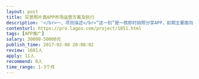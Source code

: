 ```yaml
---                
layout: post       
title: 实景照片类APP市场运营方案及执行           
description: '</br>一、项目描述</br>“这一刻”是一款即时拍照分享APP，前期主要面向人群是休闲娱乐以及旅游人群</br> 我们需要您针对我们的产品，制定市场运营的方向、方法，并实操，希望您告诉我们您有信心达到的效果</br>二、主要功能点</br>“这一刻”的主要特点是：</br> 1）即拍即传——拍完即上传，只能第一时间分享眼前的内容；</br> 2）无限存储空间——对于公开分享的照片提供无限存储；</br> 3）结构化图片数据——所有照片会按照时间、城市、地点、时间等多重属性结构化存储，</br> 4）照片打赏——如果用户把某个地点或商家拍摄得很好，还可能获得赏金</br>三、可参考产品</br>类似产品有</br> 1）马蜂窝旗下的嗡嗡</br> 2）墨迹天气的时景</br> 3）面包旅行</br>四、人员要求</br> 1）丰富的市场运营经验，有成功案例</br> 2）思路宽资源广，不拘泥于买量等已经低效的传统方式</br> 3）了解了我们的产品并对之有兴趣，毕竟再厉害的大牛面对一点没兴趣的产品也会灵感枯竭</br> 4）我们抱着寻找合作伙伴的诚意，期待啦</br>'     
contenturl: https://pro.lagou.com/project/1851.html      
tags: [APP推广]            
salary: 30000-50000元          
publish_time: 2017-02-08 20:08:02         
review: 1681人                   
apply: 11人                   
recommend: 0人                   
time_range: 1-3个月              
---                 
```

